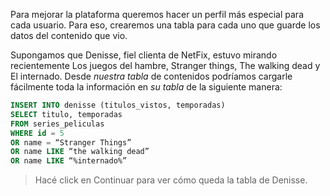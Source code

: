 Para mejorar la plataforma queremos hacer un perfil más especial para cada usuario. Para eso, crearemos una tabla para cada uno que guarde los datos del contenido que vio. 

Supongamos que Denisse, fiel clienta de NetFix, estuvo mirando recientemente Los juegos del hambre, Stranger things, The walking dead y El internado. Desde _nuestra tabla_ de contenidos podríamos cargarle fácilmente toda la información en _su tabla_ de la siguiente manera:

``` sql
INSERT INTO denisse (titulos_vistos, temporadas)
SELECT titulo, temporadas
FROM series_peliculas 
WHERE id = 5 
OR name = “Stranger Things” 
OR name LIKE “the walking dead” 
OR name LIKE “%internado%”
```

> Hacé click en Continuar para ver cómo queda la tabla de Denisse.

<div
  class='mu-sql-table'
  data-name='series_peliculas'
  data-columns='[{"name": "id_contenido", "pk": true}, "titulo", "temporadas", "puntaje"]'
  data-rows='[
    [1, "Stranger things", 2, 10], 
    [2, "The walking dead", 8, 7.9],
    [3, "Breaking bad", 5, 9.7],
    [4, "IT", null, 9.3],
    [5, "Los juegos del hambre", null, 8.9],
    [6, "Better call Saul", 3, 9.5],
    [7, "The Flash", 3, 8.0],
    [8, "El internado", 7, 7.5]
  ]'>
</div>

